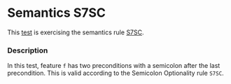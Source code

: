 # Semantics S7SC

This [test](.) is exercising the semantics rule [S7SC](../Readme.md).

### Description

In this test, feature `f` has two preconditions with a semicolon after the last precondition. This is valid according to the Semicolon Optionality rule `S7SC`.
